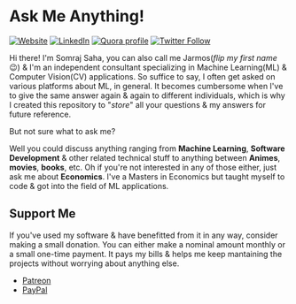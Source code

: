# Ask Me Anything!

[![Website](https://img.shields.io/website?label=Blog&style=flat-square&url=https%3A%2F%2Fjarmos.netlify.app&logo=blogger)](https://jarmos.netlify.app) [![LinkedIn](https://img.shields.io/static/v1?label=LinkedIn&message=Connect&color=0077B5&style=flat-square&logo=linkedin)](https://www.linkedin.com/in/jarmos/) [![Quora profile](https://img.shields.io/static/v1?label=Quora&message=AMA&color=B92B27&style=flat-square&logo=quora)](https://www.quora.com/profile/Somraj-Saha-3) [![Twitter Follow](https://img.shields.io/twitter/follow/jarmosan?color=1DA1F2&logo=twitter&style=social)](https://twitter.com/intent/follow?original_referer=https%3A%2F%2Fgithub.com%2FJarmosan&screen_name=jarmosan)

Hi there! I'm Somraj Saha, you can also call me Jarmos(_flip my first name_ :wink:) & I'm an independent consultant specializing in Machine Learning(ML) & Computer Vision(CV) applications. So suffice to say, I often get asked on various platforms about ML, in general. It becomes cumbersome when I've to give the same answer again & again to different individuals, which is why I created this repository to "_store_" all your questions & my answers for future reference.

But not sure what to ask me?

Well you could discuss anything ranging from **Machine Learning**, **Software Development** & other related technical stuff to anything between **Animes**, **movies**, **books**, etc. Oh if you're not interested in any of those either, just ask me about **Economics**. I've a Masters in Economics but taught myself to code & got into the field of ML applications.

## Support Me

If you've used my software & have benefitted from it in any way, consider making a small donation. You can either make a nominal amount monthly or a small one-time payment. It pays my bills & helps me keep mantaining the projects without worrying about anything else.

- [Patreon](https://www.patreon.com/jarmos)
- [PayPal](https://paypal.me/SomrajSaha?locale.x=en_GB)

